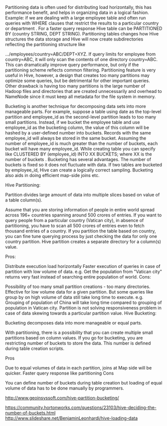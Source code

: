 Partitioning data is often used for distributing load horizontally, this has performance benefit, and helps in organizing data in a logical fashion. Example: if we are dealing with a large employee table and often run queries with WHERE clauses that restrict the results to a particular country or department . For a faster query response Hive table can be PARTITIONED BY (country STRING, DEPT STRING). Partitioning tables changes how Hive structures the data storage and Hive will now create subdirectories reflecting the partitioning structure like

.../employees/country=ABC/DEPT=XYZ.
If query limits for employee from country=ABC, it will only scan the contents of one directory country=ABC. This can dramatically improve query performance, but only if the partitioning scheme reflects common filtering. Partitioning feature is very useful in Hive, however, a design that creates too many partitions may optimize some queries, but be detrimental for other important queries. Other drawback is having too many partitions is the large number of Hadoop files and directories that are created unnecessarily and overhead to NameNode since it must keep all metadata for the file system in memory.

Bucketing is another technique for decomposing data sets into more manageable parts. For example, suppose a table using date as the top-level partition and employee_id as the second-level partition leads to too many small partitions. Instead, if we bucket the employee table and use employee_id as the bucketing column, the value of this column will be hashed by a user-defined number into buckets. Records with the same employee_id will always be stored in the same bucket. Assuming the number of employee_id is much greater than the number of buckets, each bucket will have many employee_id. While creating table you can specify like CLUSTERED BY (employee_id) INTO XX  BUCKETS; where XX is the number of buckets . Bucketing has several advantages. The number of buckets is fixed so it does not fluctuate with data. If two tables are bucketed by employee_id, Hive can create a logically correct sampling. Bucketing also aids in doing efficient map-side joins etc.



Hive Partitioning:

Partition divides large amount of data into multiple slices based on value of a table column(s).

Assume that you are storing information of people in entire world spread across 196+ countries spanning around 500 crores of entries. If you want to query people from a particular country (Vatican city), in absence of partitioning, you have to scan all 500 crores of entries even to fetch thousand entries of a country. If you partition the table based on country, you can fine tune querying process by just checking the data for only one country partition. Hive partition creates a separate directory for a column(s) value.

Pros:

Distribute execution load horizontally
Faster execution of queries in case of partition with low volume of data. e.g. Get the population from "Vatican city" returns very fast instead of searching entire population of world.
Cons:

Possibility of too many small partition creations - too many directories.
Effective for low volume data for a given partition. But some queries like group by on high volume of data still take long time to execute. e.g. Grouping of population of China will take long time compared to grouping of population in Vatican city. Partition is not solving responsiveness problem in case of data skewing towards a particular partition value.
Hive Bucketing:

Bucketing decomposes data into more manageable or equal parts.

With partitioning, there is a possibility that you can create multiple small partitions based on column values. If you go for bucketing, you are restricting number of buckets to store the data. This number is defined during table creation scripts.

Pros

Due to equal volumes of data in each partition, joins at Map side will be quicker.
Faster query response like partitioning
Cons

You can define number of buckets during table creation but loading of equal volume of data has to be done manually by programmers.


http://www.geoinsyssoft.com/hive-partition-bucketing/

https://community.hortonworks.com/questions/23103/hive-deciding-the-number-of-buckets.html
http://www.slideshare.net/BenjaminLeonhardi/hive-loading-data



